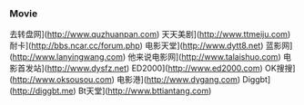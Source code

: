 ### Movie

去转盘网](http://www.quzhuanpan.com)
天天美剧](http://www.ttmeiju.com)
耐卡](http://bbs.ncar.cc/forum.php)
电影天堂](http://www.dytt8.net)
蓝影网](http://www.lanyingwang.com)
他来说电影网](http://www.talaishuo.com)
电影首发站](http://www.dysfz.net)
ED2000](http://www.ed2000.com)
OK搜搜](http://www.oksousou.com)
电影港](http://www.dygang.com)
Diggbt](http://diggbt.me)
Bt天堂](http://www.bttiantang.com)

